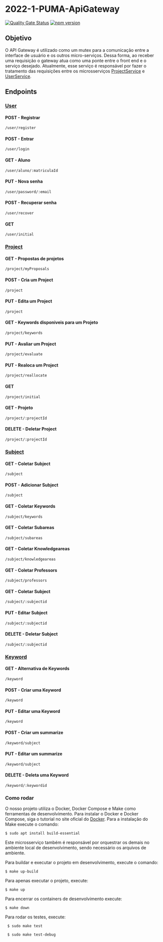 # 2022-1-PUMA-ApiGateway
[![Quality Gate Status](https://sonarcloud.io/api/project_badges/measure?project=fga-eps-mds_2022-1-PUMA-ApiGateway&metric=alert_status)](https://sonarcloud.io/summary/new_code?id=fga-eps-mds_2022-1-PUMA-ApiGateway) [![npm version](https://img.shields.io/badge/npm--express-v4.17.1-blue)](https://www.npmjs.com/package/express/v/4.17.1)

## Objetivo

O API Gateway é utilizado como um mutex para a comunicação entre a interface de usuário e os outros micro-serviços. Dessa forma, ao receber uma requisição o gateway atua como uma ponte entre o front end e o serviço desejado. Atualmente, esse serviço é responsável por fazer o tratamento das requisições entre os microsserviços [ProjectService](https://github.com/fga-eps-mds/2022-1-PUMA-ProjectService) e [UserService](https://github.com/fga-eps-mds/2022-1-PUMA-UserService).

## Endpoints

### [User](https://github.com/fga-eps-mds/2022-1-PUMA-UserService)
#### POST - Registrar
```
/user/register
```
#### POST - Entrar
```
/user/login
```
#### GET - Aluno
```
/user/aluno/:matriculaId
```
#### PUT - Nova senha
```
/user/password/:email
```
#### POST - Recuperar senha
```
/user/recover
```
#### GET 
```
/user/initial
```
### [Project](https://github.com/fga-eps-mds/2022-1-PUMA-ProjectService)
#### GET - Propostas de projetos
```
/project/myProposals
```
#### POST - Cria um Project
```
/project
```
#### PUT - Edita um Project
```
/project
```
#### GET - Keywords disponiveis para um Projeto
```
/project/keywords
```
#### PUT - Avaliar um Project
```
/project/evaluate
```
#### PUT - Realoca um Project
```
/project/reallocate
```
#### GET 
```
/project/initial
```
#### GET - Projeto
```
/project/:projectId
```
#### DELETE - Deletar Project
```
/project/:projectId
```
### [Subject](https://github.com/fga-eps-mds/2022-1-PUMA-ProjectService)
#### GET - Coletar Subject
```
/subject
```
#### POST - Adicionar Subject
```
/subject
```
#### GET - Coletar Keywords
```
/subject/keywords
```
#### GET - Coletar Subareas
```
/subject/subareas
```
#### GET - Coletar Knowledgeareas
```
/subject/knowledgeareas
```
#### GET - Coletar Professors
```
/subject/professors
```
#### GET - Coletar Subject
```
/subject/:subjectid
```
#### PUT - Editar Subject
```
/subject/:subjectid
```
#### DELETE - Deletar Subject
```
/subject/:subjectid
```
### [Keyword](https://github.com/fga-eps-mds/2022-1-PUMA-ProjectService)
#### GET - Alternativa de Keywords
```
/keyword
```
#### POST - Criar uma Keyword
```
/keyword
```
#### PUT - Editar uma Keyword
```
/keyword
```
#### POST - Criar um summarize
```
/keyword/subject
```
#### PUT - Editar um summarize
```
/keyword/subject
```
#### DELETE - Deleta uma Keyword
```
/keyword/:keywordid
```

### Como rodar

O nosso projeto utiliza o Docker, Docker Compose e Make como ferramentas de desenvolvimento. Para instalar o Docker e Docker Compose, siga o tutorial no site oficial do [Docker](https://www.docker.com/). Para a instalação do Make execute o comando: 

``` $ sudo apt install build-essential ```

Este microsserviço também é responsável por orquestrar os demais no ambiente local de desenvolvimento, sendo necessário os arquivos de ambiente.

Para buildar e executar o projeto em desenvolvimento, execute o comando:

``` $ make up-build ```

Para apenas executar o projeto, execute:

```$ make up```

Para encerrar os containers de desenvolvimento execute:

``` $ make down ```

Para rodar os testes, execute:

``` $ sudo make test```

``` $ sudo make test-debug```
